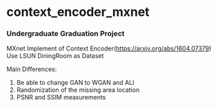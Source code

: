 # context_encoder_mxnet 
### Undergraduate Graduation Project


MXnet Implement of Context Encoder(https://arxiv.org/abs/1604.07379)
Use LSUN DiningRoom as Dataset

Main Differences:
1. Be able to change GAN to WGAN and ALI
2. Randomization of the missing area location
3. PSNR and SSIM measurements
